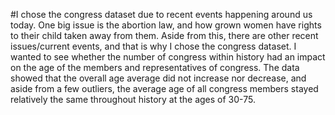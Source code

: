 #I chose the congress dataset due to recent events happening around us today. One big issue is the abortion law, and how grown women have rights to their child taken away from them. Aside from this, there are other recent issues/current events, and that is why I chose the congress dataset. I wanted to see whether the number of congress within history had an impact on the age of the members and representatives of congress. The data showed that the overall age average did not increase nor decrease, and aside from a few outliers, the average age of all congress members stayed relatively the same throughout history at the ages of 30-75. 
